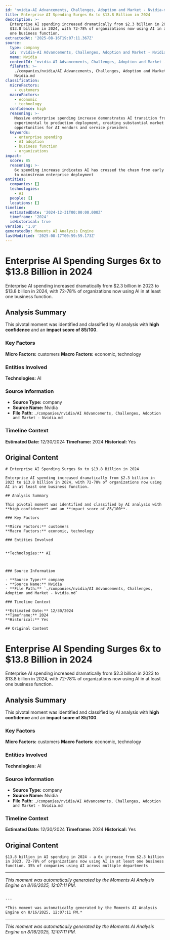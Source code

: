 ```yaml
---
id: 'nvidia-AI Advancements, Challenges, Adoption and Market - Nvidia-moment-3'
title: Enterprise AI Spending Surges 6x to $13.8 Billion in 2024
description: >-
  Enterprise AI spending increased dramatically from $2.3 billion in 2023 to
  $13.8 billion in 2024, with 72-78% of organizations now using AI in at least
  one business function.
extractedAt: '2025-08-16T19:07:11.367Z'
source:
  type: company
  id: 'nvidia-AI Advancements, Challenges, Adoption and Market - Nvidia'
  name: Nvidia
  contentId: 'nvidia-AI Advancements, Challenges, Adoption and Market - Nvidia'
  filePath: >-
    ./companies/nvidia/AI Advancements, Challenges, Adoption and Market -
    Nvidia.md
classification:
  microFactors:
    - customers
  macroFactors:
    - economic
    - technology
  confidence: high
  reasoning: >-
    Massive enterprise spending increase demonstrates AI transition from
    experimental to production deployment, creating substantial market
    opportunities for AI vendors and service providers
  keywords:
    - enterprise spending
    - AI adoption
    - business function
    - organizations
impact:
  score: 85
  reasoning: >-
    6x spending increase indicates AI has crossed the chasm from early adopters
    to mainstream enterprise deployment
entities:
  companies: []
  technologies:
    - AI
  people: []
  locations: []
timeline:
  estimatedDate: '2024-12-31T00:00:00.000Z'
  timeframe: '2024'
  isHistorical: true
version: '1.0'
generatedBy: Moments AI Analysis Engine
lastModified: '2025-08-17T00:59:59.173Z'
---
```

# Enterprise AI Spending Surges 6x to $13.8 Billion in 2024

Enterprise AI spending increased dramatically from $2.3 billion in 2023 to $13.8 billion in 2024, with 72-78% of organizations now using AI in at least one business function.

## Analysis Summary

This pivotal moment was identified and classified by AI analysis with **high confidence** and an **impact score of 85/100**.

### Key Factors

**Micro Factors:** customers
**Macro Factors:** economic, technology

### Entities Involved


**Technologies:** AI



### Source Information

- **Source Type:** company
- **Source Name:** Nvidia
- **File Path:** `./companies/nvidia/AI Advancements, Challenges, Adoption and Market - Nvidia.md`

### Timeline Context

**Estimated Date:** 12/30/2024
**Timeframe:** 2024
**Historical:** Yes

## Original Content

```
# Enterprise AI Spending Surges 6x to $13.8 Billion in 2024

Enterprise AI spending increased dramatically from $2.3 billion in 2023 to $13.8 billion in 2024, with 72-78% of organizations now using AI in at least one business function.

## Analysis Summary

This pivotal moment was identified and classified by AI analysis with **high confidence** and an **impact score of 85/100**.

### Key Factors

**Micro Factors:** customers
**Macro Factors:** economic, technology

### Entities Involved


**Technologies:** AI



### Source Information

- **Source Type:** company
- **Source Name:** Nvidia
- **File Path:** `./companies/nvidia/AI Advancements, Challenges, Adoption and Market - Nvidia.md`

### Timeline Context

**Estimated Date:** 12/30/2024
**Timeframe:** 2024
**Historical:** Yes

## Original Content

```
# Enterprise AI Spending Surges 6x to $13.8 Billion in 2024

Enterprise AI spending increased dramatically from $2.3 billion in 2023 to $13.8 billion in 2024, with 72-78% of organizations now using AI in at least one business function.

## Analysis Summary

This pivotal moment was identified and classified by AI analysis with **high confidence** and an **impact score of 85/100**.

### Key Factors

**Micro Factors:** customers
**Macro Factors:** economic, technology

### Entities Involved


**Technologies:** AI



### Source Information

- **Source Type:** company
- **Source Name:** Nvidia
- **File Path:** `./companies/nvidia/AI Advancements, Challenges, Adoption and Market - Nvidia.md`

### Timeline Context

**Estimated Date:** 12/30/2024
**Timeframe:** 2024
**Historical:** Yes

## Original Content

```
$13.8 billion in AI spending in 2024 - a 6x increase from $2.3 billion in 2023. 72-78% of organizations now using AI in at least one business function. 35% of companies using AI across multiple departments
```

---

*This moment was automatically generated by the Moments AI Analysis Engine on 8/16/2025, 12:07:11 PM.*

```

---

*This moment was automatically generated by the Moments AI Analysis Engine on 8/16/2025, 12:07:11 PM.*

```

---

*This moment was automatically generated by the Moments AI Analysis Engine on 8/16/2025, 12:07:11 PM.*
